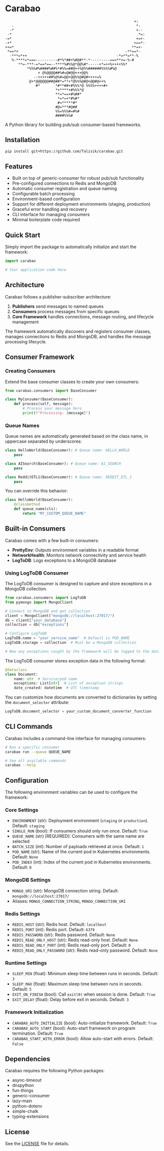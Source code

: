 # Carabao

```
                                                           +:   
   -                                                        *-  
  -*                                                        +-- 
 -*                                                          *=:
-=*                                                         +=+-
-+*                                                        +==*-
++=*                                                      **=+- 
 *==*+                                                 -**==*-  
  -***=*++                                         -*=**=**-%   
   %-****=*===----------#*%*##+%#@#**-*---------===**+=-%-#     
      **=-***-=*==*==--****%#%%@*@@%#*-----+*=++%++++%%*        
          *%%%#%####%##%*#%%=##@++%@%%######%%%%#%@             
               + @%@@@@##%#=@#@@+++@@%                          
             --+++++##%@%#=@@+@@%%@#@#++++=%                    
           @+*@@@@@@##@##*=**+*@%%%@#@+@@#@++%                  
              #*       *#**##+#%%%*@ %%%%++++#+                 
                       *+****+#%%%*@                            
                       **=*==+#%##*                             
                        *=*=+*#%#*                              
                        #=*****#*                               
                       #@=***#@##                               
                       %%=%%%#=#%#                              
                       ####%%%#                                 
```

A Python library for building pub/sub consumer-based frameworks.

## Installation

```sh
pip install git+https://github.com/Talisik/carabao.git
```

## Features

- Built on top of generic-consumer for robust pub/sub functionality
- Pre-configured connections to Redis and MongoDB
- Automatic consumer registration and queue naming
- Configurable batch processing
- Environment-based configuration
- Support for different deployment environments (staging, production)
- Graceful error handling and recovery
- CLI interface for managing consumers
- Minimal boilerplate code required

## Quick Start

Simply import the package to automatically initialize and start the framework:

```python
import carabao

# Your application code here
```

## Architecture

Carabao follows a publisher-subscriber architecture:

1. **Publishers** send messages to named queues
2. **Consumers** process messages from specific queues
3. **Core Framework** handles connections, message routing, and lifecycle management

The framework automatically discovers and registers consumer classes, manages connections to Redis and MongoDB, and handles the message processing lifecycle.

## Consumer Framework

### Creating Consumers

Extend the base consumer classes to create your own consumers:

```python
from carabao.consumers import BaseConsumer

class MyConsumer(BaseConsumer):
    def process(self, message):
        # Process your message here
        print(f"Processing: {message}")
```

### Queue Names

Queue names are automatically generated based on the class name, in uppercase separated by underscores:

```python
class HelloWorld(BaseConsumer): # Queue name: HELLO_WORLD
    pass

class AISearch(BaseConsumer): # Queue name: AI_SEARCH
    pass

class RedditETL1(BaseConsumer): # Queue name: REDDIT_ETL_1
    pass
```

You can override this behavior:

```python
class HelloWorld(BaseConsumer):
    @classmethod
    def queue_name(cls):
        return "MY_CUSTOM_QUEUE_NAME"
```

## Built-in Consumers

Carabao comes with a few built-in consumers:

- **PrettyEnv**: Outputs environment variables in a readable format
- **NetworkHealth**: Monitors network connectivity and service health
- **LogToDB**: Logs exceptions to a MongoDB database

### Using LogToDB Consumer

The LogToDB consumer is designed to capture and store exceptions in a MongoDB collection.

```python
from carabao.consumers import LogToDB
from pymongo import MongoClient

# Connect to MongoDB and get collection
client = MongoClient("mongodb://localhost:27017/")
db = client["your_database"]
collection = db["exceptions"]

# Configure LogToDB
LogToDB.name = "your_service_name"  # Default is POD_NAME
LogToDB.storage = collection  # Must be a MongoDB collection

# Now any exceptions caught by the framework will be logged to the database
```

The LogToDB consumer stores exception data in the following format:

```python
@dataclass
class Document:
    name: str  # Service/pod name
    exceptions: List[str]  # List of exception strings
    date_created: datetime  # UTC timestamp
```

You can customize how documents are converted to dictionaries by setting the `document_selector` attribute:

```python
LogToDB.document_selector = your_custom_document_converter_function
```

## CLI Commands

Carabao includes a command-line interface for managing consumers:

```sh
# Run a specific consumer
carabao run --queue QUEUE_NAME

# See all available commands
carabao --help
```

## Configuration

The following environment variables can be used to configure the framework:

### Core Settings

- `ENVIRONMENT` (str): Deployment environment (`staging` or `production`). Default: `staging`
- `SINGLE_RUN` (bool): If consumers should only run once. Default: `True`
- `QUEUE_NAME` (str) [REQUIRED]: Consumers with the same name are selected
- `BATCH_SIZE` (int): Number of payloads retrieved at once. Default: `1`
- `POD_NAME` (str): Name of the current pod in Kubernetes environments. Default: `None`
- `POD_INDEX` (int): Index of the current pod in Kubernetes environments. Default: `0`

### MongoDB Settings

- `MONGO_URI` (str): MongoDB connection string. Default: `mongodb://localhost:27017/`
- Aliases: `MONGO_CONNECTION_STRING`, `MONGO_CONNECTION_URI`

### Redis Settings

- `REDIS_HOST` (str): Redis host. Default: `localhost`
- `REDIS_PORT` (int): Redis port. Default: `6379`
- `REDIS_PASSWORD` (str): Redis password. Default: `None`
- `REDIS_READ_ONLY_HOST` (str): Redis read-only host. Default: `None`
- `REDIS_READ_ONLY_PORT` (int): Redis read-only port. Default: `0`
- `REDIS_READ_ONLY_PASSWORD` (str): Redis read-only password. Default: `None`

### Runtime Settings

- `SLEEP_MIN` (float): Minimum sleep time between runs in seconds. Default: `3`
- `SLEEP_MAX` (float): Maximum sleep time between runs in seconds. Default: `5`
- `EXIT_ON_FINISH` (bool): Call `exit(0)` when session is done. Default: `True`
- `EXIT_DELAY` (float): Delay before exit in seconds. Default: `3`

### Framework Initialization

- `CARABAO_AUTO_INITIALIZE` (bool): Auto-initialize framework. Default: `True`
- `CARABAO_AUTO_START` (bool): Auto-start framework on program termination. Default: `True`
- `CARABAO_START_WITH_ERROR` (bool): Allow auto-start with errors. Default: `False`

## Dependencies

Carabao requires the following Python packages:

- async-timeout
- dnspython
- fun-things
- generic-consumer
- lazy-main
- python-dotenv
- simple-chalk
- typing-extensions

## License

See the [LICENSE](LICENSE) file for details.